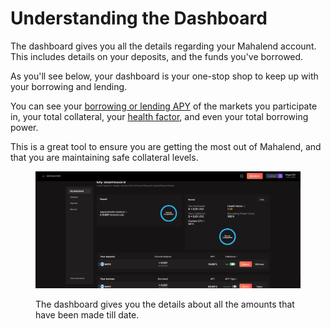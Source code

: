 # Understanding the Dashboard

The dashboard gives you all the details regarding your Mahalend account. This includes details on your deposits, and the funds you've borrowed.&#x20;

As you'll see below, your dashboard is your one-stop shop to keep up with your borrowing and lending.&#x20;

You can see your [borrowing or lending APY](../risk/interest-rate-model.md) of the markets you participate in, your total collateral, your [health factor](../risk/risk-framework.md), and even your total borrowing power.&#x20;

This is a great tool to ensure you are getting the most out of Mahalend, and that you are maintaining safe collateral levels.

<figure><img src="../.gitbook/assets/dashboard.jpg" alt=""><figcaption><p>The dashboard gives you the details about all the amounts that have been made till date.</p></figcaption></figure>

